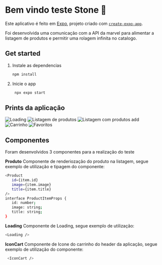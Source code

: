 # Bem vindo teste Stone 👋

Este aplicativo é feito em [Expo](https://expo.dev), projeto criado com [`create-expo-app`](https://www.npmjs.com/package/create-expo-app).

Foi desenvolvida uma comunicação com a API da marvel para alimentar a listagem de produtos e permitir uma rolagem infinita no catalogo.

## Get started

1. Instale as dependencias

   ```bash
   npm install
   ```

2. Inicie o app

   ```bash
    npx expo start
   ```

## Prints da aplicação 
![Loading](./Loadding.png) ![Listagem de produtos](./ListagemDeProdutos.png) ![Listagem com produtos add](./ListagemComProdutosAdd.png) ![Carrinho](./Carrinho.png) ![Favoritos](./Favoritos.png)

## Componentes
Foram desenvolvidos 3 componentes para a realização do teste

**Produto**
Componente de renderiozação do produto na listagem, segue exemplo de utilização e tipagem do componente:

   ```bash
   <Product
      id={item.id}
      image={item.image}
      title={item.title}
   />
   interface ProductItemProps {
      id: number;
      image: string;
      title: string;
   }
   ```

**Loading**
Componente de Loading, segue exemplo de utilização:

   ```bash
   <Loading />
   ```

**IconCart**
Componente de Icone do carrinho do header da aplicação,  segue exemplo de utilização do componente:

   ```bash
    <IconCart />
   ```

